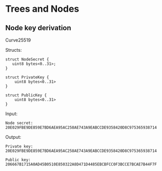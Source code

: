 # Trees and Nodes

## Node key derivation

Curve25519

Structs:

```
struct NodeSecret {
   uint8 bytes<0..31>;
}

struct PrivateKey {
    uint8 bytes<0..31>
}

struct PublicKey {
    uint8 bytes<0..31>
}
```

Input:

```
Node secret:
20E029FBE9DE859E7BD6AEA95AC258AE743A9EABCCDE9358420D8C975365938714
```

Output:

```
Private key:
20E029FBE9DE859E7BD6AEA95AC258AE743A9EABCCDE9358420D8C975365938714

Public key:
206667B1715A0AD45B0510E850322A8D471D4485EBCBFCC0F3BCCE7BCAE7B44F7F
```